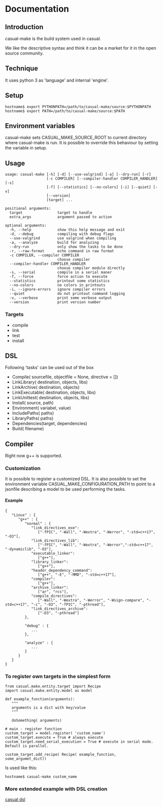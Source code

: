 # Documentation
## Introduction
casual-make is the build system used in casual.

We like the descriptive syntax and think it can be a market for it in the open source community.

## Technique
It uses python 3 as 'language' and internal 'engine'.

## Setup
```
hostname$ export PYTHONPATH=/path/to/casual-make/source:$PYTHONPATH
hostname$ export PATH=/path/to/casual-make/source:$PATH
```

## Environment variables
casual-make sets CASUAL_MAKE_SOURCE_ROOT to current directory where casual-make is run.
It is possible to override this behaviour by setting the variable in setup.

## Usage
```
usage: casual-make [-h] [-d] [--use-valgrind] [-a] [--dry-run] [-r]
                   [-c COMPILER] [--compiler-handler COMPILER_HANDLER] [-s]
                   [-f] [--statistics] [--no-colors] [-i] [--quiet] [-v]
                   [--version]
                   [target] ...

positional arguments:
  target                target to handle
  extra_args            argument passed to action

optional arguments:
  -h, --help            show this help message and exit
  -d, --debug           compiling with debug flags
  --use-valgrind        use valgrind when compiling
  -a, --analyze         build for analyzing
  --dry-run             only show the tasks to be done
  -r, --raw-format      echo command in raw format
  -c COMPILER, --compiler COMPILER
                        choose compiler
  --compiler-handler COMPILER_HANDLER
                        choose compiler module directly
  -s, --serial          compile in a serial maner
  -f, --force           force action to execute
  --statistics          printout some statistics
  --no-colors           no colors in printouts
  -i, --ignore-errors   ignore compiler errors
  --quiet               do not printout command logging
  -v, --verbose         print some verbose output
  --version             print version number
```

### Targets
- compile
- link
- test
- install

## DSL
Following 'tasks' can be used out of the box

- Compile( sourcefile, objectfile = None, directive = [])
- LinkLibrary( destination, objects, libs)
- LinkArchive( destination, objects)
- LinkExecutable( destination, objects, libs)
- LinkUnittest( destination, objects, libs)
- Install( source, path)
- Environment( variabel, value)
- IncludePaths( paths)
- LibraryPaths( paths)
- Dependencies(target, dependencies)
- Build( filename)

## Compiler
Right now g++ is supported.

### Customization
It is possible to register a customized DSL.
It is also possible to set the environment variable CASUAL_MAKE_CONFIGURATION_PATH to point to a jsonfile describing a model to be used performing the tasks.

#### Example
```
{
   "Linux" : { 
      "g++" : {  
         "normal" : {
            "link_directives_exe": 
               ["-fPIC", "-Wall", "-Wextra", "-Werror", "-std=c++17", "-O3"], 
            "link_directives_lib": 
               ["-fPIC", "-Wall", "-Wextra", "-Werror","-std=c++17", "-dynamiclib", "-O3"], 
            "executable_linker": 
               ["g++"], 
            "library_linker": 
               ["g++"], 
            "header_dependency_command": 
               ["g++", "-E", "-MMD", "-std=c++17"],
            "compiler": 
               ["g++"], 
            "archive_linker": 
               ["ar", "rcs"], 
            "compile_directives": 
               ["-Wall", "-Wextra", "-Werror", "-Wsign-compare", "-std=c++17", "-c", "-O3", "-fPIC", "-pthread"], 
            "link_directives_archive": 
               ["-O3", "-pthread"]
         },

         "debug" : {
            ...
         },

         "analyze" : {
            ...
         }
      }
   }
}
```

### To register own targets in the simplest form
```
from casual.make.entity.target import Recipe
import casual.make.entity.model as model

def example_function(arguments):
   """
   arguments is a dict with key/value
   """   

   doSomething( arguments)

# main - register function
custom_target = model.register( 'custom_name')
custom_target.execute = True # always execute
custom_target.need_serial_execution = True # execute in serial mode. Default is parallel.

custom_target.add_recipe( Recipe( example_function, some_argumet_dict))
```

Is used like this:
```
hostname$ casual-make custom_name
```

### More extended example with DSL creation
[casual dsl](https://bitbucket.org/casualcore/casual/src/b4c119f54b4306f96846e1d51a780d2b3f2beb5c/middleware/make/casual/middleware/make/api.py?at=feature%2F1.5%2Fuse-new-build-system)